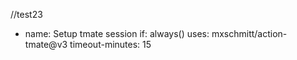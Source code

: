 //test23

- name: Setup tmate session
  if: always()
  uses: mxschmitt/action-tmate@v3
  timeout-minutes: 15

